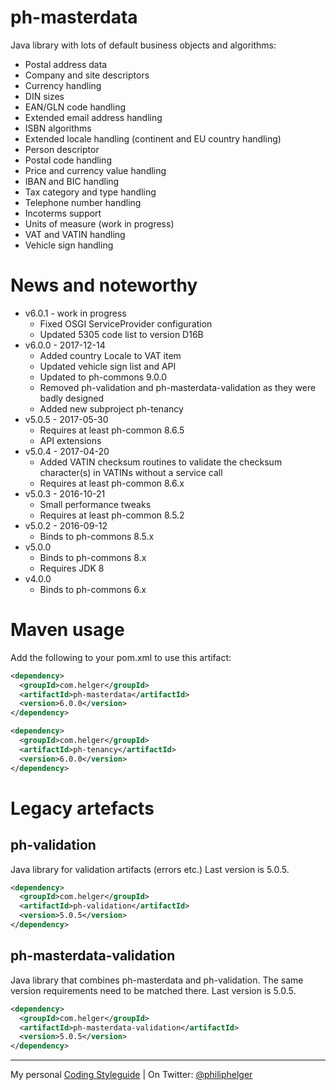 # ph-masterdata

Java library with lots of default business objects and algorithms:
  * Postal address data
  * Company and site descriptors
  * Currency handling
  * DIN sizes
  * EAN/GLN code handling
  * Extended email address handling
  * ISBN algorithms
  * Extended locale handling (continent and EU country handling)
  * Person descriptor
  * Postal code handling
  * Price and currency value handling
  * IBAN and BIC handling
  * Tax category and type handling
  * Telephone number handling
  * Incoterms support
  * Units of measure (work in progress)
  * VAT and VATIN handling
  * Vehicle sign handling 

# News and noteworthy

* v6.0.1 - work in progress
  * Fixed OSGI ServiceProvider configuration
  * Updated 5305 code list to version D16B
* v6.0.0 - 2017-12-14
  * Added country Locale to VAT item
  * Updated vehicle sign list and API
  * Updated to ph-commons 9.0.0
  * Removed ph-validation and ph-masterdata-validation as they were badly designed
  * Added new subproject ph-tenancy
* v5.0.5 - 2017-05-30
  * Requires at least ph-common 8.6.5
  * API extensions
* v5.0.4 - 2017-04-20
  * Added VATIN checksum routines to validate the checksum character(s) in VATINs without a service call
  * Requires at least ph-common 8.6.x
* v5.0.3 - 2016-10-21
  * Small performance tweaks
  * Requires at least ph-common 8.5.2
* v5.0.2 - 2016-09-12
  * Binds to ph-commons 8.5.x
* v5.0.0
  * Binds to ph-commons 8.x
  * Requires JDK 8
* v4.0.0
  * Binds to ph-commons 6.x        

# Maven usage
Add the following to your pom.xml to use this artifact:
```xml
<dependency>
  <groupId>com.helger</groupId>
  <artifactId>ph-masterdata</artifactId>
  <version>6.0.0</version>
</dependency>
```

```xml
<dependency>
  <groupId>com.helger</groupId>
  <artifactId>ph-tenancy</artifactId>
  <version>6.0.0</version>
</dependency>
```


# Legacy artefacts
## ph-validation

Java library for validation artifacts (errors etc.)
Last version is 5.0.5.
```xml
<dependency>
  <groupId>com.helger</groupId>
  <artifactId>ph-validation</artifactId>
  <version>5.0.5</version>
</dependency>
```

## ph-masterdata-validation

Java library that combines ph-masterdata and ph-validation. The same version requirements need to be matched there.
Last version is 5.0.5.
```xml
<dependency>
  <groupId>com.helger</groupId>
  <artifactId>ph-masterdata-validation</artifactId>
  <version>5.0.5</version>
</dependency>
```

---

My personal [Coding Styleguide](https://github.com/phax/meta/blob/master/CodingStyleguide.md) |
On Twitter: <a href="https://twitter.com/philiphelger">@philiphelger</a>
